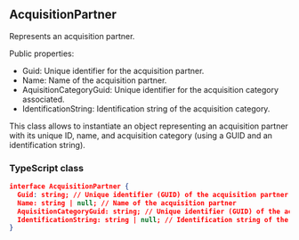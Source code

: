 ## AcquisitionPartner

Represents an acquisition partner.

Public properties:
- Guid: Unique identifier for the acquisition partner.
- Name: Name of the acquisition partner.
- AquisitionCategoryGuid: Unique identifier for the acquisition category associated.
- IdentificationString: Identification string of the acquisition category.

This class allows to instantiate an object representing an acquisition partner with its unique ID, name, and acquisition category (using a GUID and an identification string).

### TypeScript class
```json
interface AcquisitionPartner {
  Guid: string; // Unique identifier (GUID) of the acquisition partner
  Name: string | null; // Name of the acquisition partner
  AquisitionCategoryGuid: string; // Unique identifier (GUID) of the acquisition category
  IdentificationString: string | null; // Identification string of the acquisition category
}
```